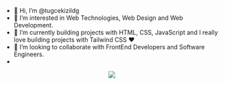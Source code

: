 - 👋 Hi, I’m @tugcekizildg
- 👀 I’m interested in Web Technologies, Web Design and Web Development.
- 🌱 I’m currently building projects with HTML, CSS, JavaScript and I really love building projects with Tailwind CSS ❤️ 
- 💞️ I’m looking to collaborate with FrontEnd Developers and Software Engineers.
- 
<p align="center">
  <a href="https://skillicons.dev">
    <img src="https://skillicons.dev/icons?i=js,html,css,bootstrap,figma,tailwind,php" />
  </a>
</p>
<!---
tugcekizildg/tugcekizildg is a ✨ special ✨ repository because its `README.md` (this file) appears on your GitHub profile.
You can click the Preview link to take a look at your changes.
--->
